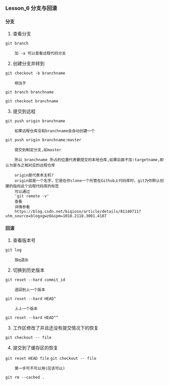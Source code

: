 ### Lesson_6  分支与回滚

#### 分支
1. 查看分支

`git branch`
        
        加 -a 可以查看远程代码分支
    
    
2. 创建分支并转到

`git checkout -b branchname`
    
        相当于 
    
`git branch branchname`
    
`git checkout branchname`
    

 3. 提交到远程
 
`git push origin branchname`
        
        如果远程仓库没有branchname会自动创建一个
        
`git push origin branchname:master`
        
        提交到制定分支,如master
        
        所以 branchname 所占的位置代表要提交的本地仓库,如果后面不加:targetname,即认为是与之相对应的远程仓库
        
        origin是代表本主机?
        origin就是一个名字，它是在你clone一个托管在Github上代码库时，git为你默认创建的指向这个远程代码库的标签
        可以通过
        'git remote -v'
        查看
        详情参看
        https://blog.csdn.net/biqioso/article/details/81140711?utm_source=blogxgwz6&spm=1018.2118.3001.4187
        
 
#### 回滚
1. 查看版本号

`git log`
    
        按q退出
      
2. 切换到历史版本

`git reset --hard commit_id`
        
        退回到上一个版本
        
`git reset --hard HEAD^`
        
        上上一个版本
        
`git reset --hard HEAD^^`
       
3. 工作区修改了并且还没有提交情况下的恢复

`git checkout -- file`
        
4. 提交到了缓存区的恢复
        
  `git reset HEAD file`
`git checkout -- file`
        
        第一步可不可以用(应该可以)
`git rm --cached .`
        
 
        
        
        
    



